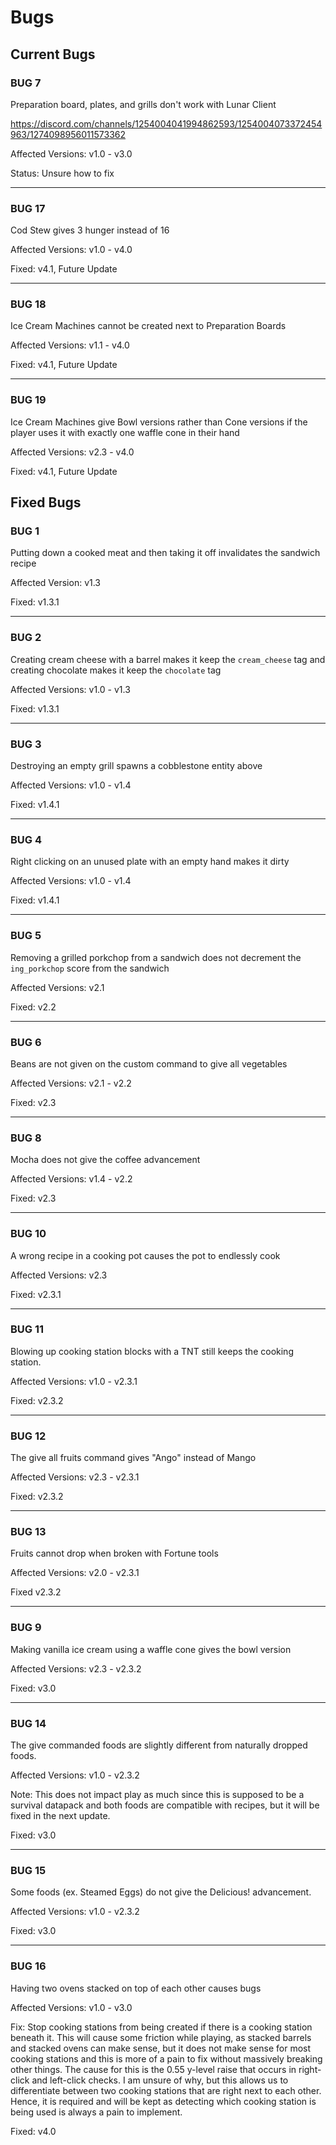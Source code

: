 # Bugs

## Current Bugs

### BUG 7

Preparation board, plates, and grills don't work with Lunar Client

https://discord.com/channels/1254004041994862593/1254004073372454963/1274098956011573362

Affected Versions: v1.0 - v3.0

Status: Unsure how to fix

--------------------------------

### BUG 17

Cod Stew gives 3 hunger instead of 16

Affected Versions: v1.0 - v4.0

Fixed: v4.1, Future Update

--------------------------------

### BUG 18

Ice Cream Machines cannot be created next to Preparation Boards

Affected Versions: v1.1 - v4.0

Fixed: v4.1, Future Update

--------------------------------

### BUG 19

Ice Cream Machines give Bowl versions rather than Cone versions if the player uses it with exactly one waffle cone in their hand

Affected Versions: v2.3 - v4.0

Fixed: v4.1, Future Update

## Fixed Bugs

### BUG 1

Putting down a cooked meat and then taking it off invalidates the sandwich recipe

Affected Version: v1.3

Fixed: v1.3.1

--------------------------------

### BUG 2

Creating cream cheese with a barrel makes it keep the `cream_cheese` tag and creating chocolate makes it keep the `chocolate` tag

Affected Versions: v1.0 - v1.3

Fixed: v1.3.1

--------------------------------

### BUG 3

Destroying an empty grill spawns a cobblestone entity above

Affected Versions: v1.0 - v1.4

Fixed: v1.4.1

--------------------------------

### BUG 4

Right clicking on an unused plate with an empty hand makes it dirty

Affected Versions: v1.0 - v1.4

Fixed: v1.4.1

--------------------------------

### BUG 5

Removing a grilled porkchop from a sandwich does not decrement the `ing_porkchop` score from the sandwich

Affected Versions: v2.1

Fixed: v2.2

--------------------------------

### BUG 6

Beans are not given on the custom command to give all vegetables

Affected Versions: v2.1 - v2.2

Fixed: v2.3

--------------------------------

### BUG 8

Mocha does not give the coffee advancement

Affected Versions: v1.4 - v2.2

Fixed: v2.3

--------------------------------

### BUG 10

A wrong recipe in a cooking pot causes the pot to endlessly cook

Affected Versions: v2.3

Fixed: v2.3.1

--------------------------------

### BUG 11

Blowing up cooking station blocks with a TNT still keeps the cooking station.

Affected Versions: v1.0 - v2.3.1

Fixed: v2.3.2

--------------------------------

### BUG 12

The give all fruits command gives "Ango" instead of Mango

Affected Versions: v2.3 - v2.3.1

Fixed: v2.3.2

--------------------------------

### BUG 13

Fruits cannot drop when broken with Fortune tools

Affected Versions: v2.0 - v2.3.1

Fixed v2.3.2

--------------------------------

### BUG 9

Making vanilla ice cream using a waffle cone gives the bowl version

Affected Versions: v2.3 - v2.3.2

Fixed: v3.0

--------------------------------

### BUG 14

The give commanded foods are slightly different from naturally dropped foods.

Affected Versions: v1.0 - v2.3.2

Note: This does not impact play as much since this is supposed to be a survival datapack and both foods are compatible with recipes, but it will be fixed in the next update.

Fixed: v3.0

--------------------------------

### BUG 15

Some foods (ex. Steamed Eggs) do not give the Delicious! advancement.

Affected Versions: v1.0 - v2.3.2

Fixed: v3.0

--------------------------------

### BUG 16

Having two ovens stacked on top of each other causes bugs

Affected Versions: v1.0 - v3.0

Fix: Stop cooking stations from being created if there is a cooking station beneath it. This will cause some friction while playing, as stacked barrels and stacked ovens can make sense, but it does not make sense for most cooking stations and this is more of a pain to fix without massively breaking other things. The cause for this is the 0.55 y-level raise that occurs in right-click and left-click checks. I am unsure of why, but this allows us to differentiate between two cooking stations that are right next to each other. Hence, it is required and will be kept as detecting which cooking station is being used is always a pain to implement.

Fixed: v4.0
